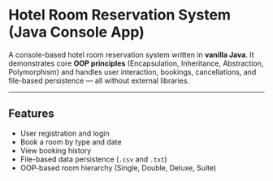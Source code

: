 #  Hotel Room Reservation System (Java Console App)

A console-based hotel room reservation system written in **vanilla Java**. It demonstrates core **OOP principles** (Encapsulation, Inheritance, Abstraction, Polymorphism) and handles user interaction, bookings, cancellations, and file-based persistence — all without external libraries.

---

## Features

- User registration and login
- Book a room by type and date
- View booking history
- File-based data persistence (`.csv` and `.txt`)
- OOP-based room hierarchy (Single, Double, Deluxe, Suite)



